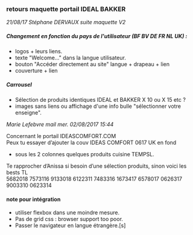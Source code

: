 ### retours maquette portail IDEAL BAKKER
*21/08/17 Stéphane DERVAUX suite maquette V2*

##### Changement en fonction du pays de l'utilisateur (BF BV DE FR NL UK) :
- logos + leurs liens.
- texte "Welcome..." dans la langue utilisateur.
- bouton "Accéder directement au site" langue + drapeau + lien
- couverture + lien

##### Carrousel
- Sélection de produits identiques IDEAL et BAKKER X 10 ou X 15 etc ?
- images sans liens ou affichage d'une info bulle "sélectionner votre enseigne".

*Marie Lefebvre mail mer. 02/08/2017 15:44*

Concernant le portail IDEASCOMFORT.COM  
Peux tu essayer d’ajouter la couv IDEAS COMFORT 0617 UK en fond  

+ sous les 2 colonnes quelques produits cuisine TEMPSL.

Te rapprocher d’Anissa si besoin d’une sélection produits, sinon voici les bests TL  
5682018 7573116 9133018 6122311 7483316 1673417 6578017 0626317 9003310 0623314

#### note pour intégration
- utiliser flexbox dans une moindre mesure.
- Pas de grid css : browser support too poor.
- Passer le navigateur en langue étrangère.[s]